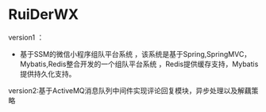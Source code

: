 # RuiDerWX
version1 ：
   - 基于SSM的微信小程序组队平台系统 ，该系统是基于Spring,SpringMVC，Mybatis,Redis整合开发的一个组队平台系统 ，Redis提供缓存支持，Mybatis提供持久化支持。

version2:基于ActiveMQ消息队列中间件实现评论回复模块，异步处理以及解藕策略
